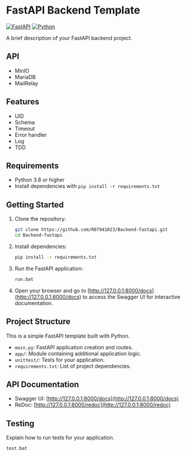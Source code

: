 # FastAPI Backend Template

[![FastAPI](https://img.shields.io/badge/FastAPI-0.68.0-blue.svg)](https://fastapi.tiangolo.com/)
[![Python](https://img.shields.io/badge/Python-3.8%2B-blue.svg)](https://www.python.org/)

A brief description of your FastAPI backend project.

## API

- MinIO
- MariaDB
- MailRelay

## Features

- UID
- Schema
- Timeout
- Error handler
- Log
- TDD

## Requirements

- Python 3.8 or higher
- Install dependencies with `pip install -r requirements.txt`

## Getting Started

1. Clone the repository:

    ```bash
    git clone https://github.com/R07941023/Backend-fastapi.git
    cd Backend-fastapi
    ```

2. Install dependencies:

    ```bash
    pip install -r requirements.txt
    ```

3. Run the FastAPI application:

    ```bash
    run.bat
    ```

4. Open your browser and go to [http://127.0.0.1:8000/docs](http://127.0.0.1:8000/docs) to access the Swagger UI for interactive documentation.

## Project Structure

This is a simple FastAPI template built with Python.

- `main.py`: FastAPI application creation and routes.
- `app/`: Module containing additional application logic.
- `unittest/`: Tests for your application.
- `requirements.txt`: List of project dependencies.

## API Documentation

- Swagger UI: [http://127.0.0.1:8000/docs](http://127.0.0.1:8000/docs)
- ReDoc: [http://127.0.0.1:8000/redoc](http://127.0.0.1:8000/redoc)

## Testing

Explain how to run tests for your application.

```bash
test.bat
